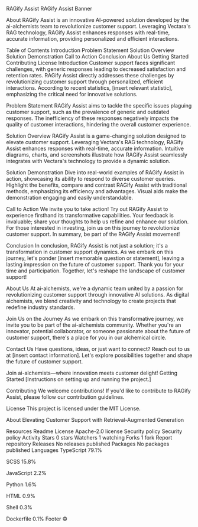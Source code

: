 RAGify Assist
RAGify Assist Banner

About
RAGify Assist is an innovative AI-powered solution developed by the ai-alchemists team to revolutionize customer support. Leveraging Vectara's RAG technology, RAGify Assist enhances responses with real-time, accurate information, providing personalized and efficient interactions.

Table of Contents
Introduction
Problem Statement
Solution Overview
Solution Demonstration
Call to Action
Conclusion
About Us
Getting Started
Contributing
License
Introduction
Customer support faces significant challenges, with generic responses leading to decreased satisfaction and retention rates. RAGify Assist directly addresses these challenges by revolutionizing customer support through personalized, efficient interactions. According to recent statistics, [insert relevant statistic], emphasizing the critical need for innovative solutions.

Problem Statement
RAGify Assist aims to tackle the specific issues plaguing customer support, such as the prevalence of generic and outdated responses. The inefficiency of these responses negatively impacts the quality of customer interactions, hindering the overall customer experience.

Solution Overview
RAGify Assist is a game-changing solution designed to elevate customer support. Leveraging Vectara's RAG technology, RAGify Assist enhances responses with real-time, accurate information. Intuitive diagrams, charts, and screenshots illustrate how RAGify Assist seamlessly integrates with Vectara's technology to provide a dynamic solution.

Solution Demonstration
Dive into real-world examples of RAGify Assist in action, showcasing its ability to respond to diverse customer queries. Highlight the benefits, compare and contrast RAGify Assist with traditional methods, emphasizing its efficiency and advantages. Visual aids make the demonstration engaging and easily understandable.

Call to Action
We invite you to take action! Try out RAGify Assist to experience firsthand its transformative capabilities. Your feedback is invaluable; share your thoughts to help us refine and enhance our solution. For those interested in investing, join us on this journey to revolutionize customer support. In summary, be part of the RAGify Assist movement!

Conclusion
In conclusion, RAGify Assist is not just a solution; it's a transformation in customer support dynamics. As we embark on this journey, let's ponder [insert memorable question or statement], leaving a lasting impression on the future of customer support. Thank you for your time and participation. Together, let's reshape the landscape of customer support!

About Us
At ai-alchemists, we're a dynamic team united by a passion for revolutionizing customer support through innovative AI solutions. As digital alchemists, we blend creativity and technology to create projects that redefine industry standards.

Join Us on the Journey
As we embark on this transformative journey, we invite you to be part of the ai-alchemists community. Whether you're an innovator, potential collaborator, or someone passionate about the future of customer support, there's a place for you in our alchemical circle.

Contact Us
Have questions, ideas, or just want to connect? Reach out to us at [insert contact information]. Let's explore possibilities together and shape the future of customer support.

Join ai-alchemists—where innovation meets customer delight!
Getting Started
[Instructions on setting up and running the project.]

Contributing
We welcome contributions! If you'd like to contribute to RAGify Assist, please follow our contribution guidelines.

License
This project is licensed under the MIT License.

About
Elevating Customer Support with Retrieval-Augmented Generation

Resources
 Readme
License
 Apache-2.0 license
Security policy
 Security policy
 Activity
Stars
 0 stars
Watchers
 1 watching
Forks
 1 fork
Report repository
Releases
No releases published
Packages
No packages published
Languages
TypeScript
79.1%
 
SCSS
15.8%
 
JavaScript
2.2%
 
Python
1.6%
 
HTML
0.9%
 
Shell
0.3%
 
Dockerfile
0.1%
Footer
© 

